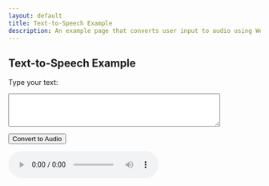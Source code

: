 ```yaml
---
layout: default
title: Text-to-Speech Example
description: An example page that converts user input to audio using Web Speech API.
---
```


## Text-to-Speech Example

<label for="userInput">Type your text:</label>
<textarea id="userInput" rows="4" cols="50"></textarea>

<button id="convertButton">Convert to Audio</button>

<audio id="audioElement" controls></audio>

<script>
  document.addEventListener('DOMContentLoaded', () => {
    const convertButton = document.getElementById('convertButton');
    const userInput = document.getElementById('userInput');
    const audioElement = document.getElementById('audioElement');

    convertButton.addEventListener('click', () => {
      const inputText = userInput.value;
      convertToAudio(inputText);
    });

    function convertToAudio(text) {
      const synth = window.speechSynthesis;
      const utterance = new SpeechSynthesisUtterance(text);

      synth.speak(utterance);

      utterance.addEventListener('end', () => {
        console.log('Audio conversion completed.');
      });
    }
  });
</script>
